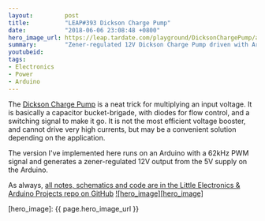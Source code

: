 ```yaml
---
layout:         post
title:          "LEAP#393 Dickson Charge Pump"
date:           "2018-06-06 23:08:48 +0800"
hero_image_url: https://leap.tardate.com/playground/DicksonChargePump/assets/DicksonChargePump_build.jpg
summary:        "Zener-regulated 12V Dickson Charge Pump driven with Arduino PWM"
youtubeid:
tags:
- Electronics
- Power
- Arduino
---
```


The [Dickson Charge Pump](https://en.wikipedia.org/wiki/Voltage_multiplier#Dickson_charge_pump) is a neat trick for multiplying an input voltage.
It is basically a capacitor bucket-brigade, with diodes for flow control, and a switching signal to make it go.
It is not the most efficient voltage booster, and cannot drive very high currents, but may be a convenient
solution depending on the application.

The version I've implemented here runs on an Arduino with a 62kHz PWM signal and generates a zener-regulated 12V output from the
5V supply on the Arduino.

As always, [all notes, schematics and code are in the Little Electronics & Arduino Projects repo on GitHub][project]
[![hero_image][hero_image]][project]

[leap]: https://leap.tardate.com
[project]: https://github.com/tardate/LittleArduinoProjects/tree/master/playground/DicksonChargePump
[hero_image]: {{ page.hero_image_url }}
